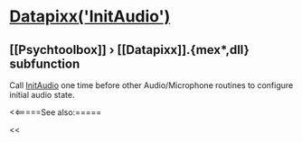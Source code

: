 # [Datapixx('InitAudio')](Datapixx-InitAudio) 
## [[Psychtoolbox]] &#8250; [[Datapixx]].{mex*,dll} subfunction


Call [InitAudio](InitAudio) one time before other Audio/Microphone routines to configure  
initial audio state.  
  


<<=====See also:=====

<<